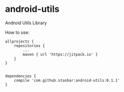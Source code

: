 # android-utils
Android Utils Library

How to use:

	allprojects {
		repositories {
			...
			maven { url 'https://jitpack.io' }
		}
	}
  
  
  	dependencies {
		compile 'com.github.stasbar:android-utils:0.1.1'
	}
  
